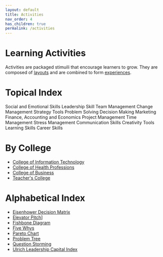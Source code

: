 ```yaml
---
layout: default
title: Activities
nav_order: 4
has_children: true
permalink: /activities
---
```

# Learning Activities
Activities are packaged stimuili that encourage learners to grow. They are composed of [layouts](../layouts/README.md) and are combined to form [experiences](../experiences/README.md). 

# Topical Index
Social and Emotional Skills
Leadership Skill
Team Management
Change Management
Strategy Tools
Problem Solving
Decision Making
Marketing
Finance, Accounting and Economics
Project Management
Time Management
Stress Management
Communication Skills
Creativity Tools
Learning Skills
Career Skills

# By College
- [College of Information Technology](/activities/colleges/CollegeOfInformationTechnology.md)
- [College of Health Professions](/activities/colleges/CollegeOfHealthProfessions.md)
- [College of Business](/activities/colleges/CollegeOfBusiness.md)
- [Teacher's College](/activities/colleges/TeachersCollege.md)
# Alphabetical Index
- [Eisenhower Decision Matrix](./EisenhowerDecisionMatrix.md)
- [Elevator Pitch](./ElevatorPitch.md)]
- [Fishbone Diagram](./FishboneDiagram.md)
- [Five Whys](./FiveWhys.md)
- [Pareto Chart](./ParetoChart.md)
- [Problem Tree](./ProblemTree.md)
- [Question Storming](./QuestionStorming.md)
- [Ulrich Leadership Capital Index](./UlrichLeadershipCapitalIndex.md)


